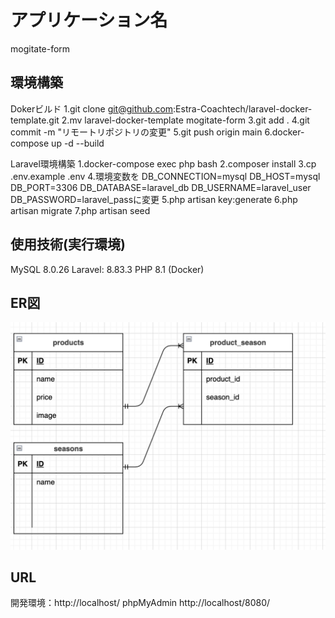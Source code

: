 # アプリケーション名
mogitate-form


## 環境構築
Dokerビルド
1.git clone git@github.com:Estra-Coachtech/laravel-docker-template.git
2.mv laravel-docker-template mogitate-form
3.git add .
4.git commit -m "リモートリポジトリの変更"
5.git push origin main
6.docker-compose up -d --build

Laravel環境構築
1.docker-compose exec php bash
2.composer install
3.cp .env.example .env
4.環境変数を
    DB_CONNECTION=mysql
    DB_HOST=mysql
    DB_PORT=3306
    DB_DATABASE=laravel_db
    DB_USERNAME=laravel_user
    DB_PASSWORD=laravel_passに変更
5.php artisan key:generate
6.php artisan migrate
7.php artisan seed

## 使用技術(実行環境)
MySQL 8.0.26
Laravel: 8.83.3
PHP 8.1 (Docker)

## ER図
![ER図](docs/er-diagram.png)

## URL
開発環境：http://localhost/
phpMyAdmin http://localhost/8080/
